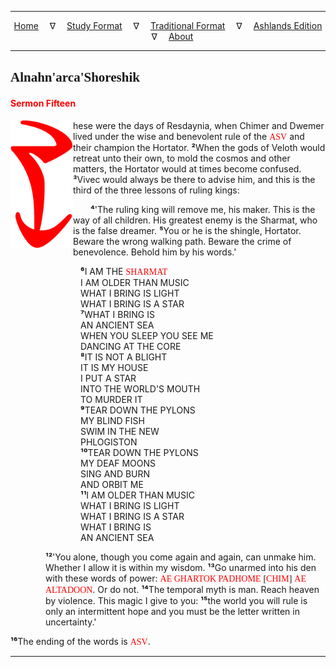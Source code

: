 
---

<!--- CSS for local font files -->

<style>
@font-face {
    font-family: Daedric;
    src: url('../../../assets/fonts/ttf/HayghinDaedric.ttf') format('truetype');
    font-weight: medium;
    font-style: normal;
}
</style>

<!--- Jekyll Page Links -->

<center>
<a href="../../../index.html">Home</a>
&emsp;&nabla;&emsp;
<a href="../../index-study.html">Study Format</a>
&emsp;&nabla;&emsp;
<a href="../../index-traditional.html">Traditional Format</a>
&emsp;&nabla;&emsp;
<a href="../../index-ashlands.html">Ashlands Edition</a>
&emsp;&nabla;&emsp;
<a href="../../../about.html">About</a>
</center>

<!--- Markdown Body Below: -->

---

## <span style="font-family:Daedric">Alnahn'arca'Shoreshik</span>

#### <span style="color:red">Sermon Fifteen</span>

<img align="left" width="100" src="../../../assets/fonts/png/red/glyph_t.png">hese were the days of Resdaynia, when Chimer and Dwemer lived under the wise and benevolent rule of the
<span style="font-family:Daedric;color:red">ASV</span>
and their champion the Hortator.
<b>&sup2;</b>When the gods of Veloth would retreat unto their own, to mold the cosmos and other matters, the Hortator would at times become confused.
<b>&sup3;</b>Vivec would always be there to advise him, and this is the third of the three lessons of ruling kings:

&emsp;&emsp;<b>&#8308;</b>'The ruling king will remove me, his maker. This is the way of all children. His greatest enemy is the Sharmat, who is the false dreamer.
<b>&#8309;</b>You or he is the shingle, Hortator. Beware the wrong walking path. Beware the crime of benevolence. Behold him by his words.'

<span style="display:inline-block;padding-left:8em"><b>&#8310;</b>I AM THE
<span style="font-family:Daedric;color:red">SHARMAT</span></span>\
<span style="display:inline-block;padding-left:8em">I AM OLDER THAN MUSIC</span>\
<span style="display:inline-block;padding-left:8em">WHAT I BRING IS LIGHT</span>\
<span style="display:inline-block;padding-left:8em">WHAT I BRING IS A STAR</span>\
<span style="display:inline-block;padding-left:8em"><b>&#8311;</b>WHAT I BRING IS</span>\
<span style="display:inline-block;padding-left:8em">AN ANCIENT SEA</span>\
<span style="display:inline-block;padding-left:8em">WHEN YOU SLEEP YOU SEE ME</span>\
<span style="display:inline-block;padding-left:8em">DANCING AT THE CORE</span>\
<span style="display:inline-block;padding-left:8em"><b>&#8312;</b>IT IS NOT A BLIGHT</span>\
<span style="display:inline-block;padding-left:8em">IT IS MY HOUSE</span>\
<span style="display:inline-block;padding-left:8em">I PUT A STAR</span>\
<span style="display:inline-block;padding-left:8em">INTO THE WORLD'S MOUTH</span>\
<span style="display:inline-block;padding-left:8em">TO MURDER IT</span>\
<span style="display:inline-block;padding-left:8em"><b>&#8313;</b>TEAR DOWN THE PYLONS</span>\
<span style="display:inline-block;padding-left:8em">MY BLIND FISH</span>\
<span style="display:inline-block;padding-left:8em">SWIM IN THE NEW</span>\
<span style="display:inline-block;padding-left:8em">PHLOGISTON</span>\
<span style="display:inline-block;padding-left:8em"><b>&sup1;&#8304;</b>TEAR DOWN THE PYLONS</span>\
<span style="display:inline-block;padding-left:8em">MY DEAF MOONS</span>\
<span style="display:inline-block;padding-left:8em">SING AND BURN</span>\
<span style="display:inline-block;padding-left:8em">AND ORBIT ME</span>\
<span style="display:inline-block;padding-left:8em"><b>&sup1;&sup1;</b>I AM OLDER THAN MUSIC</span>\
<span style="display:inline-block;padding-left:8em">WHAT I BRING IS LIGHT</span>\
<span style="display:inline-block;padding-left:8em">WHAT I BRING IS A STAR</span>\
<span style="display:inline-block;padding-left:8em">WHAT I BRING IS</span>\
<span style="display:inline-block;padding-left:8em">AN ANCIENT SEA</span>

<span style="display:inline-block;padding-left:4em"><b>&sup1;&sup2;</b>'You alone, though you come again and again, can unmake him. Whether I allow it is within my wisdom.
<b>&sup1;&sup3;</b>Go unarmed into his den with these words of power:
<span style="font-family:Daedric;color:red">AE GHARTOK PADHOME</span>
<span style="font-family:Daedric">[<span style="color:red">CHIM</span>]</span>
<span style="font-family:Daedric;color:red">AE ALTADOON</span>.
Or do not.
<b>&sup1;&#8308;</b>The temporal myth is man. Reach heaven by violence. This magic I give to you:
<b>&sup1;&#8309;</b>the world you will rule is only an intermittent hope and you must be the letter written in uncertainty.'</span>

<b>&sup1;&#8310;</b>The ending of the words is
<span style="font-family:Daedric;color:red">ASV</span>.

---
